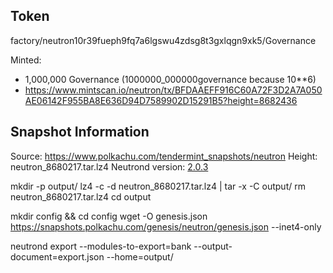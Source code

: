 ## Token
factory/neutron10r39fueph9fq7a6lgswu4zdsg8t3gxlqgn9xk5/Governance

Minted:
- 1,000,000 Governance (1000000_000000governance because 10**6)
- https://www.mintscan.io/neutron/tx/BFDAAEFF916C60A72F3D2A7A050AE06142F955BA8E636D94D7589902D15291B5?height=8682436

## Snapshot Information
Source: https://www.polkachu.com/tendermint_snapshots/neutron
Height: 	neutron_8680217.tar.lz4
Neutrond version: [2.0.3](https://github.com/neutron-org/neutron/releases/tag/v2.0.3)

mkdir -p output/
lz4 -c -d neutron_8680217.tar.lz4 | tar -x -C output/
rm neutron_8680217.tar.lz4
cd output

mkdir config && cd config
wget -O genesis.json https://snapshots.polkachu.com/genesis/neutron/genesis.json --inet4-only

neutrond export --modules-to-export=bank --output-document=export.json --home=output/